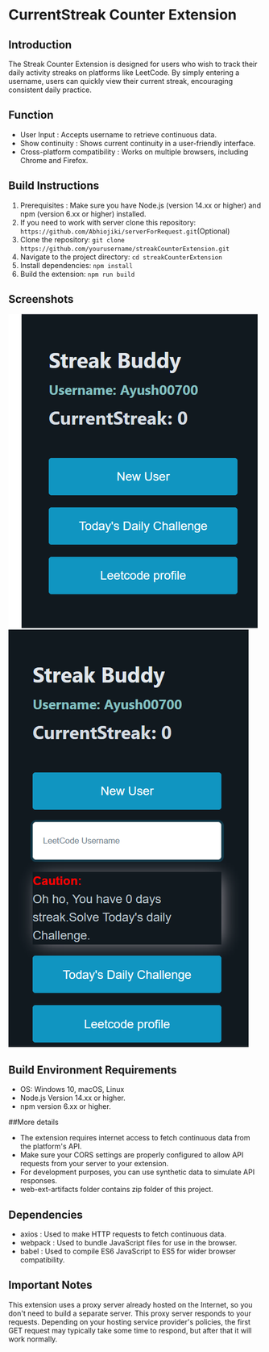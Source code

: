 # CurrentStreak Counter Extension

## Introduction
The Streak Counter Extension is designed for users who wish to track their daily activity streaks on platforms like LeetCode. By simply entering a username, users can quickly view their current streak, encouraging consistent daily practice.

## Function

- User Input : Accepts username to retrieve continuous data.
- Show continuity : Shows current continuity in a user-friendly interface.
- Cross-platform compatibility : Works on multiple browsers, including Chrome and Firefox.


## Build Instructions
1. Prerequisites : Make sure you have Node.js (version 14.xx or higher) and npm (version 6.xx or higher) installed. 
2. If you need to work with server clone this repository:  `https://github.com/Abhiojiki/serverForRequest.git`(Optional)
3. Clone the repository: `git clone https://github.com/yourusername/streakCounterExtension.git`
4. Navigate to the project directory: `cd streakCounterExtension`
5. Install dependencies: `npm install`
5. Build the extension: `npm run build`

## Screenshots
![Home Screen](./images/Homeicon.png)
![My logo](./images/new-username.png)


## Build Environment Requirements
- OS: Windows 10, macOS, Linux
- Node.js  Version 14.xx or higher. 
- npm  version 6.xx or higher. 

##More details
- The extension requires internet access to fetch continuous data from the platform's API.
- Make sure your CORS settings are properly configured to allow API requests from your server to  your extension.  
- For development purposes, you can use synthetic data to simulate API responses.
- web-ext-artifacts folder contains zip folder of this project.


## Dependencies
- axios : Used to make HTTP requests to fetch continuous data.
- webpack : Used to bundle JavaScript files for use in the browser.
- babel : Used to compile ES6 JavaScript to ES5 for wider browser compatibility.


## Important Notes
This extension uses a proxy server already hosted on the Internet, so you don't need to build a separate server.  This proxy server responds to your requests.  Depending on your hosting service provider's policies, the first GET request may typically take some time to respond, but after that it will work normally.
